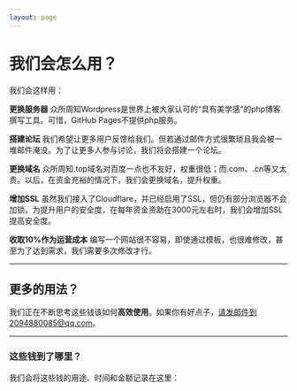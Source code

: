 ```yaml
---
layout: page
---
```


# 我们会怎么用？

我们会这样用：

**更换服务器** 众所周知Wordpress是世界上被大家认可的“具有美学感”的php博客撰写工具。可惜，GitHub Pages不提供php服务。

**搭建论坛** 我们希望让更多用户反馈给我们。但若通过邮件方式很繁琐且我会被一堆邮件淹没。为了让更多人参与讨论，我们将会搭建一个论坛。

**更换域名** 众所周知.top域名对百度一点也不友好，权重很低；而.com、.cn等又太贵。以后，在资金充裕的情况下，我们会更换域名，提升权重。

**增加SSL** 虽然我们接入了Cloudflare，并已经启用了SSL，但仍有部分浏览器不会加锁。为提升用户的安全度，在每年资金资助在3000元左右时，我们会增加SSL提高安全度。

**收取10%作为运营成本** 编写一个网站很不容易，即使通过模板，也很难修改，甚至为了达到需求，我们需要多次修改才行。

****

## 更多的用法？

我们正在不断思考这些钱该如何**高效使用**。如果你有好点子，请发邮件到2094880085@qq.com。

****

### 这些钱到了哪里？

我们会将这些钱的用途、时间和金额记录在这里：

```

```